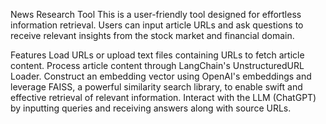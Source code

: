 News Research Tool
This is a user-friendly tool designed for effortless information retrieval. Users can input article URLs and ask questions to receive relevant insights from the stock market and financial domain.



Features
Load URLs or upload text files containing URLs to fetch article content.
Process article content through LangChain's UnstructuredURL Loader.
Construct an embedding vector using OpenAI's embeddings and leverage FAISS, a powerful similarity search library, to enable swift and effective retrieval of relevant information.
Interact with the LLM (ChatGPT) by inputting queries and receiving answers along with source URLs.